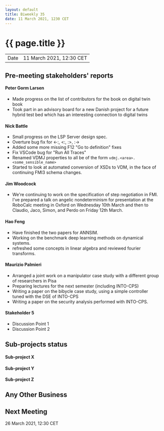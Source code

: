 ```yaml
---
layout: default
title: Biweekly 35
date: 11 March 2021, 1230 CET
---
```


<script src="https://code.jquery.com/jquery-1.11.1.min.js">
</script>
<script src="/javascripts/edit.js"></script>
<script>setEditButonNm();</script>

# {{ page.title }}

|||
|---|---|
| Date | 11 March 2021, 12:30 CET |


## Pre-meeting stakeholders' reports

<!-- Please keep in mind that the minutes are publicly available.-->

#### Peter Gorm Larsen
* Made progress on the list of contributors for the book on digital twin book
* Took part in an advisory board for a new Danish project for a future hybrid test bed which has an interesting connection to digital twins

#### Nick Battle
* Small progress on the LSP Server design spec.
* Overture bug fix for <-:, <:, :>, :->
* Added some more missing F12 "Go to definition" fixes
* Fix VSCode bug for "Run All Traces"
* Renamed VDMJ properties to all be of the form `vdmj.<area>.<some_sensible_name>`
* Started to look at automated conversion of XSDs to VDM, in the face of continuing FMI3 schema changes.

#### Jim Woodcock
* We're continuing to work on the specification of step negotiation in FMI. I've prepared a talk on angelic nondeterminism for presentation at the RoboCalc meeting in Oxford on Wednesday 10th March and then to Claudio, Jaco, Simon, and Perdo on Friday 12th March.

#### Hao Feng
* Have finished the two papers for ANNSIM.
* Working on the benchmark deep learning methods on dynamical systems. 
* refreshed some concepts in linear algebra and reviewed fourier transforms.

#### Maurizio Palmieri
* Arranged a joint work on a manipulator case study with a different group of researchers in Pisa
* Preparing lectures for the next semester (including INTO-CPS)
* Writing a paper on the bibycle case study, using a simple controller tuned with the DSE of INTO-CPS
* Writing a paper on the security analysis performed with INTO-CPS. 

#### Stakeholder 5
* Discussion Point 1
* Discussion Point 2


## Sub-projects status


#### Sub-project X

#### Sub-project Y

#### Sub-project Z

##  Any Other Business

Next Meeting
------------

26 March 2021, 12:30 CET


<div id="edit_page_div"></div>
